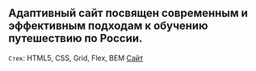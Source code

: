 Адаптивный сайт посвящен современным и эффективным подходам к обучению путешествию по России.
---

`Стек`: HTML5, CSS, Grid, Flex, BEM 
[Сайт](https://zavizhenetc.github.io/Traveling-in-Russia/)
